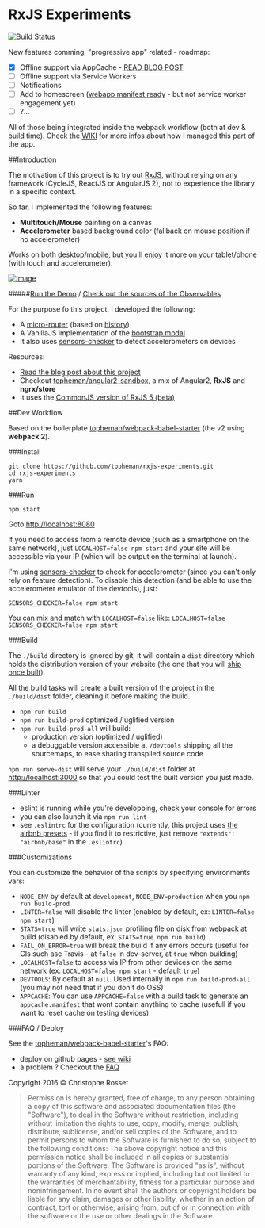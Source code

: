 RxJS Experiments
================

[![Build Status](https://travis-ci.org/topheman/rxjs-experiments.svg?branch=master)](https://travis-ci.org/topheman/rxjs-experiments)

New features comming, "progressive app" related - roadmap:

- [x] Offline support via AppCache - [READ BLOG POST](http://dev.topheman.com/automate-appcache-offline-support-in-your-webpack-build/)
- [ ] Offline support via Service Workers
- [ ] Notifications
- [ ] Add to homescreen ([webapp manifest ready](https://github.com/topheman/rxjs-experiments/commit/a6d137d34f6003e1baac5e0d4e5b10bb8455e943) - but not service worker engagement yet)
- [ ] ?...

All of those being integrated inside the webpack workflow (both at dev & build time). Check the [WIKI](https://github.com/topheman/rxjs-experiments/wiki) for more infos about how I managed this part of the app.

##Introduction

The motivation of this project is to try out [RxJS](https://github.com/ReactiveX/rxjs), without relying on any framework (CycleJS, ReactJS or AngularJS 2), not to experience the library in a specific context.

So far, I implemented the following features:

* **Multitouch/Mouse** painting on a canvas
* **Accelerometer** based background color (fallback on mouse position if no accelerometer)

Works on both desktop/mobile, but you'll enjoy it more on your tablet/phone (with touch and accelerometer).



[![image](https://raw.githubusercontent.com/topheman/rxjs-experiments/master/src/assets/images/qr-code.png)](https://topheman.github.io/rxjs-experiments/)

#####[Run the Demo](https://topheman.github.io/rxjs-experiments/) / [Check out the sources of the Observables](https://github.com/topheman/rxjs-experiments/blob/master/src/scripts/services/observables.js)

For the purpose fo this project, I developed the following:

* A [micro-router](https://github.com/topheman/rxjs-experiments/tree/master/src/scripts/libs/micro-router) (based on [history](https://github.com/mjackson/history))
* A VanillaJS implementation of the [bootstrap modal](https://github.com/topheman/rxjs-experiments/tree/master/src/scripts/components/modal)
* It also uses [sensors-checker](https://github.com/topheman/sensorsChecker.js) to detect accelerometers on devices

Resources:

* [Read the blog post about this project](http://dev.topheman.com/rxjs-first-steps/)
* Checkout [topheman/angular2-sandbox](https://github.com/topheman/angular2-sandbox), a mix of Angular2, **RxJS** and **ngrx/store**
* It uses the [CommonJS version of RxJS 5 (beta)](https://github.com/ReactiveX/rxjs#commonjs-via-npm)

##Dev Workflow

Based on the boilerplate [topheman/webpack-babel-starter](https://github.com/topheman/webpack-babel-starter) (the v2 using **webpack 2**).

###Install

```shell
git clone https://github.com/topheman/rxjs-experiments.git
cd rxjs-experiments
yarn
```

###Run

```shell
npm start
```

Goto [http://localhost:8080](http://localhost:8080)

If you need to access from a remote device (such as a smartphone on the same network), just `LOCALHOST=false npm start` and your site will be accessible via your IP (which will be output on the terminal at launch).

I'm using [sensors-checker](https://github.com/topheman/sensorsChecker.js) to check for accelerometer (since you can't only rely on feature detection). To disable this detection (and be able to use the accelerometer emulator of the devtools), just:

```shell
SENSORS_CHECKER=false npm start
```

You can mix and match with `LOCALHOST=false` like: `LOCALHOST=false SENSORS_CHECKER=false npm start`

###Build

The `./build` directory is ignored by git, it will contain a `dist` directory which holds the distribution version of your website (the one that you will [ship once built](#deploy)).

All the build tasks will create a built version of the project in the `./build/dist` folder, cleaning it before making the build.

* `npm run build`
* `npm run build-prod` optimized / uglified version
* `npm run build-prod-all` will build:
	* production version (optimized / uglified)
	* a debuggable version accessible at `/devtools` shipping all the sourcemaps, to ease sharing transpiled source code

`npm run serve-dist` will serve your `./build/dist` folder at [http://localhost:3000](http://localhost:3000) so that you could test the built version you just made.

###Linter

* eslint is running while you're developping, check your console for errors
* you can also launch it via `npm run lint`
* see `.eslintrc` for the configuration (currently, this project uses [the airbnb presets](https://github.com/airbnb/javascript/tree/eslint-config-airbnb-v5.0.1/packages/eslint-config-airbnb) - if you find it to restrictive, just remove `"extends": "airbnb/base"` in the `.eslintrc`)

###Customizations

You can customize the behavior of the scripts by specifying environments vars:

* `NODE_ENV` by default at `development`, `NODE_ENV=production` when you `npm run build-prod`
* `LINTER=false` will disable the linter (enabled by default, ex: `LINTER=false npm start`)
* `STATS=true` will write `stats.json` profiling file on disk from webpack at build (disabled by default, ex: `STATS=true npm run build`)
* `FAIL_ON_ERROR=true` will break the build if any errors occurs (useful for CIs such ase Travis - at `false` in dev-server, at `true` when building)
* `LOCALHOST=false` to access via IP from other devices on the same network (ex: `LOCALHOST=false npm start` - default `true`)
* `DEVTOOLS`: By default at `null`. Used internally in `npm run build-prod-all` (you may not need that if you don't do OSS)
* `APPCACHE`: You can use `APPCACHE=false` with a build task to generate an `appcache.manifest` that wont contain anything to cache (usefull if you want to reset cache on testing devices)

###FAQ / Deploy

See the [topheman/webpack-babel-starter](https://github.com/topheman/webpack-babel-starter)'s FAQ:

* deploy on github pages - [see wiki](https://github.com/topheman/webpack-babel-starter/wiki#deploy)
* a problem ? Checkout the [FAQ](https://github.com/topheman/webpack-babel-starter/wiki#faq)

Copyright 2016 © Christophe Rosset

> Permission is hereby granted, free of charge, to any person obtaining a copy of this software
> and associated documentation files (the "Software"), to deal in the Software without
> restriction, including without limitation the rights to use, copy, modify, merge, publish,
> distribute, sublicense, and/or sell copies of the Software, and to permit persons to whom the
> Software is furnished to do so, subject to the following conditions:
> The above copyright notice and this permission notice shall be included in all copies or
> substantial portions of the Software.
> The Software is provided "as is", without warranty of any kind, express or implied, including
> but not limited to the warranties of merchantability, fitness for a particular purpose and
> noninfringement. In no event shall the authors or copyright holders be liable for any claim,
> damages or other liability, whether in an action of contract, tort or otherwise, arising from,
> out of or in connection with the software or the use or other dealings in the Software.


